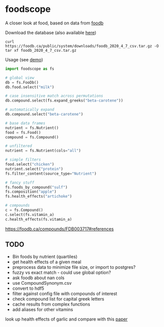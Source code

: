 # foodscope

A closer look at food, based on data from [foodb](https://foodb.ca/)

Download the database (also available
[here](https://foodscope.blob.core.windows.net/data/foodb_2020_4_7_csv.tar.gz))
```
curl https://foodb.ca/public/system/downloads/foodb_2020_4_7_csv.tar.gz -O
tar xf foodb_2020_4_7_csv.tar.gz
```

Usage (see [demo](foodscope/demo.py))

```python
import foodscope as fs

# global view
db = fs.FooDb()
db.food.select("milk")

# case insensitive match across permutations
db.compound.select(fs.expand_greeks("beta-carotene"))

# automatically expand
db.compound.select("beta-carotene")

# base data frames
nutrient = fs.Nutrient()
food = fs.Food()
compound = fs.Compound()

# unfiltered
nutrient = fs.Nutrient(cols="all")

# simple filters
food.select("chicken")
nutrient.select("protein")
fs.filter_content(source_type="Nutrient")

# fancy stuff
fs.foods_by_compound("sulf")
fs.composition("apple")
fs.health_effects("artichoke")

# compounds
c = fs.Compound()
c.select(fs.vitamin_a)
c.health_effects(fs.vitamin_a)
```

https://foodb.ca/compounds/FDB003717#references

## TODO
- Bin foods by nutrient (quartiles)
- get health effects of a given meal
- preprocess data to minimize file size, or import to postgres?
- fuzzy vs exact match - could use global option?
- ask foodb about nan cols
- use CompoundSynonym.csv
- convert to hdf5
- filter against config file with compounds of interest
- check compound list for capital greek letters
- cache results from complex functions
- add aliases for other vitamins

look up health effects of garlic and compare with
this [paper](https://www.ncbi.nlm.nih.gov/pmc/articles/PMC4417560/)
